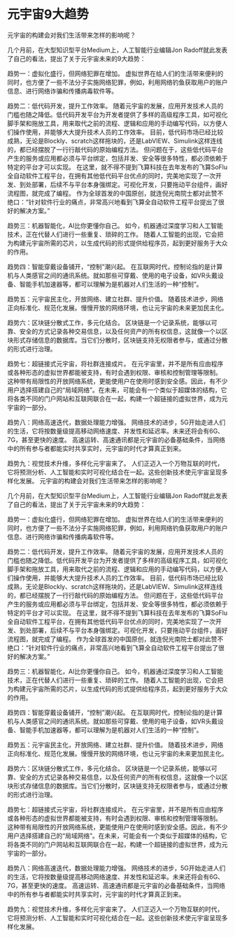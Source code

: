 
# 元宇宙9大趋势

元宇宙的构建会对我们生活带来怎样的影响呢？
 
几个月前，在大型知识型平台Medium上，人工智能行业编辑Jon Radoff就此发表了自己的看法，提出了关于元宇宙未来的9大趋势：
 
趋势一：虚拟化盛行，但网络犯罪在增加。
虚拟世界在给人们的生活带来便利的同时，也方便了一些不法分子实施网络犯罪，例如，利用网络钓鱼获取用户的账户信息、进行网络诈骗和传播病毒软件等。
 
趋势二：低代码开发，提升工作效率。
随着元宇宙的发展，应用开发技术人员的门槛也随之降低。低代码开发平台为开发者提供了多样的高级程序工具，如可视化脚手架和拖放工具，用来取代之前的流程、逻辑和应用的手动编写代码，以方便人们操作使用，并能够大大提升技术人员的工作效率。
目前，低代码市场已经比较成熟，无论是Blockly、scratch这样拖块的，还是LabVIEW、Simulink这样连线的，都已经摆脱了一行行敲代码的原始编程方法。
但问题在于，这些低代码平台产生的服务或应用都必须与平台绑定，包括并发、安全等很多特性，都必须依赖于特定的平台才可以实现。
在这里，就不得不提到飞算科技在去年发布的飞算SoFlu全自动软件工程平台，在拥有其他低代码平台优点的同时，完美地实现了一次开发、到处部署，后续不与平台本身强绑定。可视化开发，只要拖动平台组件，画好流程图，就完成了编程。
作为全球首发的中国原创，就连倪光南院士都对此赞不绝口：“针对软件行业的痛点，非常高兴地看到飞算全自动软件工程平台提出了很好的解决方案。”
 
趋势三：机器智能化，AI比你更懂你自己。
如今，机器通过深度学习和人工智能技术，正在代替人们进行一些重复、琐碎的工作。
随着人工智能的出现，它会把为构建元宇宙所需的芯片，以生成代码的形式提供给程序员，起到更好服务于大众的作用。
 
趋势四：智能穿戴设备铺开，“控制”潮兴起。
在互联网时代，控制论指的是计算机与人类感官之间的通讯系统。就如那些可穿戴、使用的电子设备，如VR头戴设备、智能手机加速器等，都可以理解为是机器对人们生活的一种“控制”。
 
趋势五：元宇宙民主化，开放网络、建立社群、提升价值。
随着技术进步，网络正向标准化、规范化发展。慢慢开放的网络环境，也让元宇宙的未来更加民主化。
 
趋势六：区块链分散式工作，多元化结合。
区块链是一个记录系统，能够以可靠、安全的方式记录各种交易信息，以及任何资产的所有权信息，这就像一个以区块形式存储信息的数据库。当它们分散时，区块链支持无权限者参与，或通过分散的形式进行治理。
 
趋势七：超链接式元宇宙，将社群连接成片。
在元宇宙里，并不是所有应由程序或各种形态的虚拟世界都能被支持，有时会遇到权限、审核和控制管理等限制。
这种带有局限性的开放网络系统，更能使用户在使用时感到安全感。因此，有不少用户选择搭建自己的“局域网络”。在未来，可能会有一个类似于超媒体的结构，它将各类不同的门户网站和互联网联合在一起，构建一个超链接的虚拟世界，成为元宇宙的一部分。
 
趋势八：网络高速迭代，数据处理能力增强。
网络技术的进步，5G开始走进人们的生活，它将按数量级提高移动网络速度、并发性和延迟率。未来还将会有6G、7G，甚至更快的速度。
高速运转、高速通讯都是元宇宙的必备基础条件，当网络中的所有参与者都能实时共享实时，元宇宙的时代才算真正到来。
 
趋势九：视觉技术升维，多样化元宇宙来了。
人们正迈入一个万物互联的时代，它将预测分析、人工智能和实时可视化结合在一起。这些创新技术使元宇宙呈现多样化发展。
元宇宙的构建会对我们生活带来怎样的影响呢？
 
几个月前，在大型知识型平台Medium上，人工智能行业编辑Jon Radoff就此发表了自己的看法，提出了关于元宇宙未来的9大趋势：
 
趋势一：虚拟化盛行，但网络犯罪在增加。
虚拟世界在给人们的生活带来便利的同时，也方便了一些不法分子实施网络犯罪，例如，利用网络钓鱼获取用户的账户信息、进行网络诈骗和传播病毒软件等。
 
趋势二：低代码开发，提升工作效率。
随着元宇宙的发展，应用开发技术人员的门槛也随之降低。低代码开发平台为开发者提供了多样的高级程序工具，如可视化脚手架和拖放工具，用来取代之前的流程、逻辑和应用的手动编写代码，以方便人们操作使用，并能够大大提升技术人员的工作效率。
目前，低代码市场已经比较成熟，无论是Blockly、scratch这样拖块的，还是LabVIEW、Simulink这样连线的，都已经摆脱了一行行敲代码的原始编程方法。
但问题在于，这些低代码平台产生的服务或应用都必须与平台绑定，包括并发、安全等很多特性，都必须依赖于特定的平台才可以实现。
在这里，就不得不提到飞算科技在去年发布的飞算SoFlu全自动软件工程平台，在拥有其他低代码平台优点的同时，完美地实现了一次开发、到处部署，后续不与平台本身强绑定。可视化开发，只要拖动平台组件，画好流程图，就完成了编程。
作为全球首发的中国原创，就连倪光南院士都对此赞不绝口：“针对软件行业的痛点，非常高兴地看到飞算全自动软件工程平台提出了很好的解决方案。”
 
趋势三：机器智能化，AI比你更懂你自己。
如今，机器通过深度学习和人工智能技术，正在代替人们进行一些重复、琐碎的工作。
随着人工智能的出现，它会把为构建元宇宙所需的芯片，以生成代码的形式提供给程序员，起到更好服务于大众的作用。
 
趋势四：智能穿戴设备铺开，“控制”潮兴起。
在互联网时代，控制论指的是计算机与人类感官之间的通讯系统。就如那些可穿戴、使用的电子设备，如VR头戴设备、智能手机加速器等，都可以理解为是机器对人们生活的一种“控制”。
 
趋势五：元宇宙民主化，开放网络、建立社群、提升价值。
随着技术进步，网络正向标准化、规范化发展。慢慢开放的网络环境，也让元宇宙的未来更加民主化。
 
趋势六：区块链分散式工作，多元化结合。
区块链是一个记录系统，能够以可靠、安全的方式记录各种交易信息，以及任何资产的所有权信息，这就像一个以区块形式存储信息的数据库。当它们分散时，区块链支持无权限者参与，或通过分散的形式进行治理。
 
趋势七：超链接式元宇宙，将社群连接成片。
在元宇宙里，并不是所有应由程序或各种形态的虚拟世界都能被支持，有时会遇到权限、审核和控制管理等限制。
这种带有局限性的开放网络系统，更能使用户在使用时感到安全感。因此，有不少用户选择搭建自己的“局域网络”。在未来，可能会有一个类似于超媒体的结构，它将各类不同的门户网站和互联网联合在一起，构建一个超链接的虚拟世界，成为元宇宙的一部分。
 
趋势八：网络高速迭代，数据处理能力增强。
网络技术的进步，5G开始走进人们的生活，它将按数量级提高移动网络速度、并发性和延迟率。未来还将会有6G、7G，甚至更快的速度。
高速运转、高速通讯都是元宇宙的必备基础条件，当网络中的所有参与者都能实时共享实时，元宇宙的时代才算真正到来。
 
趋势九：视觉技术升维，多样化元宇宙来了。
人们正迈入一个万物互联的时代，它将预测分析、人工智能和实时可视化结合在一起。这些创新技术使元宇宙呈现多样化发展。